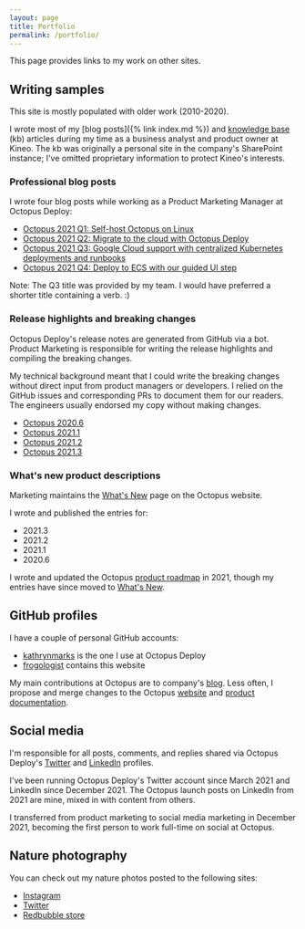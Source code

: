 ```yaml
---
layout: page
title: Portfolio
permalink: /portfolio/
---
```


This page provides links to my work on other sites.

## Writing samples

This site is mostly populated with older work (2010-2020).

I wrote most of my [blog posts]({% link index.md %}) and [knowledge base](https://frogologist.github.io/kb) (kb) articles during my time as a business analyst and product owner at Kineo. The kb was originally a personal site in the company's SharePoint instance; I've omitted proprietary information to protect Kineo's interests.

### Professional blog posts

I wrote four blog posts while working as a Product Marketing Manager at Octopus Deploy:

- [Octopus 2021 Q1: Self-host Octopus on Linux](https://octopus.com/blog/octopus-release-2021-q1)
- [Octopus 2021 Q2: Migrate to the cloud with Octopus Deploy](https://octopus.com/blog/octopus-release-2021-q2)
- [Octopus 2021 Q3: Google Cloud support with centralized Kubernetes deployments and runbooks](https://octopus.com/blog/octopus-release-2021-q3)
- [Octopus 2021 Q4: Deploy to ECS with our guided UI step](https://octopus.com/blog/octopus-release-2021-q4)

Note: The Q3 title was provided by my team. I would have preferred a shorter title containing a verb. :)

### Release highlights and breaking changes

Octopus Deploy's release notes are generated from GitHub via a bot. Product Marketing is responsible for writing the release highlights and compiling the breaking changes.

My technical background meant that I could write the breaking changes without direct input from product managers or developers. I relied on the GitHub issues and corresponding PRs to document them for our readers. The engineers usually endorsed my copy without making changes.

- [Octopus 2020.6](https://octopus.com/downloads/whatsnew/2020.6)
- [Octopus 2021.1](https://octopus.com/downloads/whatsnew/2021.1)
- [Octopus 2021.2](https://octopus.com/downloads/whatsnew/2021.2)
- [Octopus 2021.3](https://octopus.com/downloads/whatsnew/2021.3)

### What's new product descriptions

Marketing maintains the [What's New](https://octopus.com/whatsnew) page on the Octopus website.

I wrote and published the entries for:
  - 2021.3
  - 2021.2
  - 2021.1
  - 2020.6

I wrote and updated the Octopus [product roadmap](https://octopus.com/company/roadmap) in 2021, though my entries have since moved to [What's New](https://octopus.com/whatsnew).

## GitHub profiles

I have a couple of personal GitHub accounts:

- [kathrynmarks](https://github.com/kathrynmarks) is the one I use at Octopus Deploy
- [frogologist](https://github.com/frogologist) contains this website

My main contributions at Octopus are to company's [blog](https://octopus.com/blog). Less often, I propose and merge changes to the Octopus [website](https://octopus.com) and [product documentation](https://octopus.com/docs).

## Social media

I'm responsible for all posts, comments, and replies shared via Octopus Deploy's [Twitter](https://twitter.com/OctopusDeploy) and [LinkedIn](https://www.linkedin.com/company/octopus-deploy/) profiles.

I've been running Octopus Deploy's Twitter account since March 2021 and LinkedIn since December 2021. The Octopus launch posts on LinkedIn from 2021 are mine, mixed in with content from others.

I transferred from product marketing to social media marketing in December 2021, becoming the first person to work full-time on social at Octopus.

## Nature photography

You can check out my nature photos posted to the following sites:

- [Instagram](https://www.instagram.com/frogologist)
- [Twitter](https://twitter.com/malleekat)
- [Redbubble store](http://malleekat.redbubble.com)


